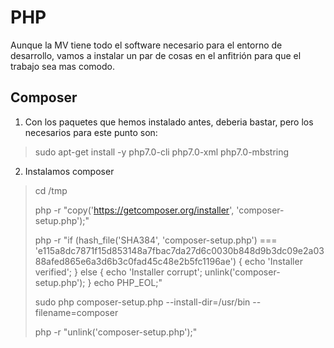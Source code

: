 # PHP

Aunque la MV tiene todo el software necesario para el entorno de desarrollo, vamos a instalar un par de cosas en el anfitrión para que el trabajo sea mas comodo.

## Composer

1. Con los paquetes que hemos instalado antes, deberia bastar, pero los necesarios para este punto son:

> sudo apt-get install -y php7.0-cli php7.0-xml php7.0-mbstring

2. Instalamos composer

> cd /tmp
>
> php -r "copy('https://getcomposer.org/installer', 'composer-setup.php');"
> 
> php -r "if (hash_file('SHA384', 'composer-setup.php') === 'e115a8dc7871f15d853148a7fbac7da27d6c0030b848d9b3dc09e2a0388afed865e6a3d6b3c0fad45c48e2b5fc1196ae') { echo 'Installer verified'; } else { echo 'Installer corrupt'; unlink('composer-setup.php'); } echo PHP_EOL;"
> 
> sudo php composer-setup.php --install-dir=/usr/bin --filename=composer
> 
> php -r "unlink('composer-setup.php');"
